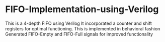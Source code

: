 # FIFO-Implementation-using-Verilog

This is a 4-depth FIFO using Verilog
It incorporated a counter and shift registers for optimal functioning.
This is implemented in behavioral fashion 
Generated FIFO-Empty and FIFO-Full signals for improved functionality
